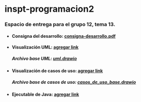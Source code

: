 # inspt-programacion2

### Espacio de entrega para el grupo 12, tema 13.

- #### Consigna del desarrollo: <a href="consigna-desarrollo.pdf" download>consigna-desarrollo.pdf</a>

- #### Visualización UML: <a href="" download>agregar link</a>
  ##### Archivo base UML:  <a href="uml.drawio" download>uml.drawio</a>

- #### Visualización de casos de uso: <a href="" download>agregar link</a>
  ##### Archivo base de casos de uso:  <a href="casos_de_uso_base.drawio" download>casos_de_uso_base.drawio</a>

- #### Ejecutable de Java: <a href="" download>agregar link</a>

